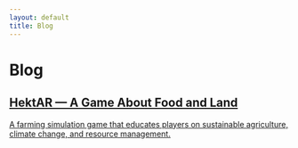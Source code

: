 ```yaml
---
layout: default
title: Blog
---
```


# Blog

<div class="blog-cards">
  <a href="/posts/hektar-game/" class="blog-card">
    <h2>HektAR — A Game About Food and Land</h2>
    <p>A farming simulation game that educates players on sustainable agriculture, climate change, and resource management.</p>
  </a>

</div>
